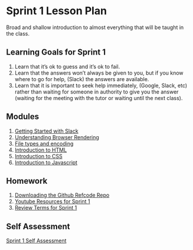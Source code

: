 # Sprint 1 Lesson Plan
Broad and shallow introduction to almost everything that will be taught in the class.

## Learning Goals for Sprint 1
1. Learn that it’s ok to guess and it’s ok to fail.
2. Learn that the answers won’t always be given to you, but if you know where to go for help, (Slack) the answers are available.
3. Learn that it is important to seek help immediately, (Google, Slack, etc) rather than waiting for someone in authority to give you the answer (waiting for the meeting with the tutor or waiting until the next class).


## Modules
1. [Getting Started with Slack](../modules/getting-started-with-slack)
1. [Understanding Browser Rendering](../modules/browser-rendering)
1. [File types and encoding](../modules/file-types-and-encoding)
1. [Introduction to HTML](../modules/intro-to-html)
1. [Introduction to CSS](../modules/intro-to-css)
1. [Introduction to Javascript](../modules/intro-to-js)

## Homework
1. [Downloading the Github Refcode Repo](../modules/downloading-refcode-repo)
1. [Youtube Resources for Sprint 1](./video-resources/sprint-1)
1. [Review Terms for Sprint 1](./terms-and-vocabulary/sprint-1)

## Self Assessment
[Sprint 1 Self Assessment](./01-sprint-1-self-test)
